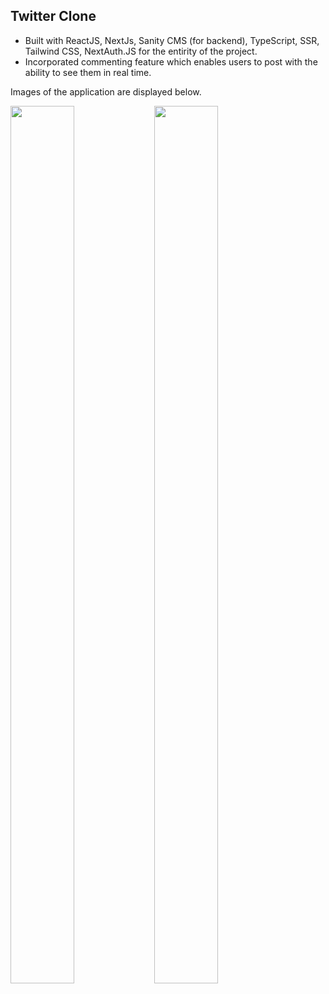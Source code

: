 ## Twitter Clone

- Built with ReactJS, NextJs, Sanity CMS (for backend), TypeScript, SSR, Tailwind CSS, NextAuth.JS for the entirity of the project.
- Incorporated commenting feature which enables users to post with the ability to see them in real time.

Images of the application are displayed below.

<img align="left" src="https://user-images.githubusercontent.com/67409144/185832393-3a8cfdd1-652f-4cf8-ab20-ab39c8299c31.png" width=45% height=60%> 

<img align="center" src="https://user-images.githubusercontent.com/67409144/185832468-57406266-1cbc-499f-9e3a-7005b2e946e9.png" width=45% height=60%> 
 
